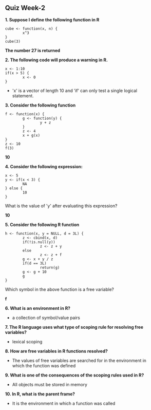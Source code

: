 ## Quiz Week-2

**1. Suppose I define the following function in R**
```
cube <- function(x, n) {
        x^3
}
cube(3)
```
**The number 27 is returned**

**2. The following code will produce a warning in R.**
```
x <- 1:10
if(x > 5) {
        x <- 0
}
```
* 'x' is a vector of length 10 and 'if' can only test a single logical statement. 

**3. Consider the following function**
```
f <- function(x) {
        g <- function(y) {
                y + z
        }
        z <- 4
        x + g(x)
}
z <- 10
f(3)
```
**10**

**4. Consider the following expression:**
```
x <- 5
y <- if(x < 3) {
        NA
} else {
        10
}
```
What is the value of 'y' after evaluating this expression?

**10**

**5. Consider the following R function**
```
h <- function(x, y = NULL, d = 3L) {
        z <- cbind(x, d)
        if(!is.null(y))
                z <- z + y
        else
                z <- z + f
        g <- x + y / z
        if(d == 3L)
                return(g)
        g <- g + 10
        g
}
```
Which symbol in the above function is a free variable?

**f**

**6. What is an environment in R?**
* a collection of symbol/value pairs

**7. The R language uses what type of scoping rule for resolving free variables?**

* lexical scoping

**8. How are free variables in R functions resolved?**

* The values of free variables are searched for in the environment in which the function was defined

**9. What is one of the consequences of the scoping rules used in R?**

* All objects must be stored in memory

**10. In R, what is the parent frame?**

* It is the environment in which a function was called